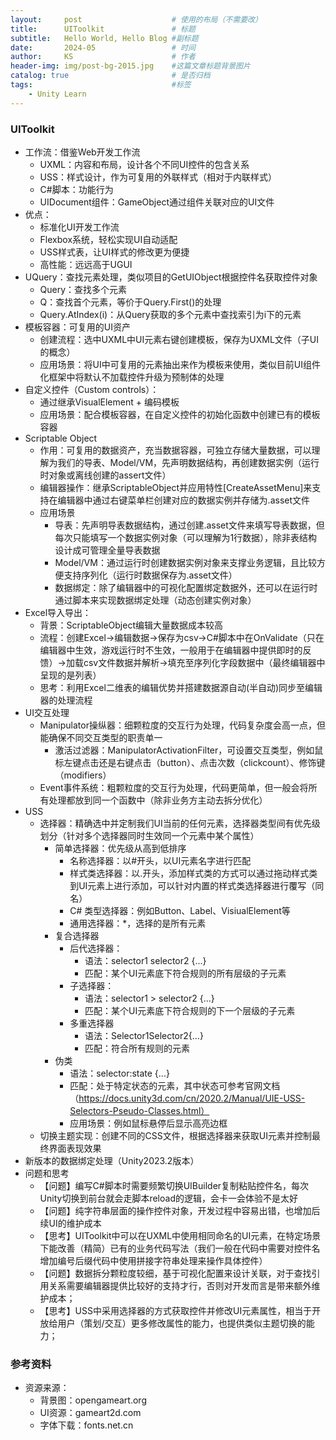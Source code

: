 ```yaml
---
layout:     post   				    # 使用的布局（不需要改）
title:      UIToolkit 				# 标题 
subtitle:   Hello World, Hello Blog #副标题
date:       2024-05 				# 时间
author:     KS 						# 作者
header-img: img/post-bg-2015.jpg 	#这篇文章标题背景图片
catalog: true 						# 是否归档
tags:								#标签
    - Unity Learn
---
```


### UIToolkit
- 工作流：借鉴Web开发工作流
    - UXML：内容和布局，设计各个不同UI控件的包含关系
    - USS：样式设计，作为可复用的外联样式（相对于内联样式）
    - C#脚本：功能行为
    - UIDocument组件：GameObject通过组件关联对应的UI文件
- 优点：
    - 标准化UI开发工作流
    - Flexbox系统，轻松实现UI自动适配
    - USS样式表，让UI样式的修改更为便捷
    - 高性能：远远高于UGUI
- UQuery：查找元素处理，类似项目的GetUIObject根据控件名获取控件对象
    - Query：查找多个元素
    - Q：查找首个元素，等价于Query.First()的处理
    - Query.AtIndex(i)：从Query获取的多个元素中查找索引为i下的元素
- 模板容器：可复用的UI资产
    - 创建流程：选中UXML中UI元素右键创建模板，保存为UXML文件（子UI的概念）
    - 应用场景：将UI中可复用的元素抽出来作为模板来使用，类似目前UI组件化框架中将默认不加载控件升级为预制体的处理
- 自定义控件（Custom controls）：
    - 通过继承VisualElement + 编码模板
    - 应用场景：配合模板容器，在自定义控件的初始化函数中创建已有的模板容器
- Scriptable Object
    - 作用：可复用的数据资产，充当数据容器，可独立存储大量数据，可以理解为我们的导表、Model/VM，先声明数据结构，再创建数据实例（运行时对象或离线创建的assert文件）
    - 编辑器操作：继承ScriptableObject并应用特性[CreateAssetMenu]来支持在编辑器中通过右键菜单栏创建对应的数据实例并存储为.asset文件
    - 应用场景
        - 导表：先声明导表数据结构，通过创建.asset文件来填写导表数据，但每次只能填写一个数据实例对象（可以理解为1行数据），除非表结构设计成可管理全量导表数据
        - Model/VM：通过运行时创建数据实例对象来支撑业务逻辑，且比较方便支持序列化（运行时数据保存为.asset文件）
        - 数据绑定：除了编辑器中的可视化配置绑定数据外，还可以在运行时通过脚本来实现数据绑定处理（动态创建实例对象）
- Excel导入导出：
    - 背景：ScriptableObject编辑大量数据成本较高
    - 流程：创建Excel->编辑数据->保存为csv->C#脚本中在OnValidate（只在编辑器中生效，游戏运行时不生效，一般用于在编辑器中提供即时的反馈）->加载csv文件数据并解析->填充至序列化字段数据中（最终编辑器中呈现的是列表）
    - 思考：利用Excel二维表的编辑优势并搭建数据源自动(半自动)同步至编辑器的处理流程
- UI交互处理
    - Manipulator操纵器：细颗粒度的交互行为处理，代码复杂度会高一点，但能确保不同交互类型的职责单一
        - 激活过滤器：ManipulatorActivationFilter，可设置交互类型，例如鼠标左键点击还是右键点击（button）、点击次数（clickcount）、修饰键（modifiers）
    - Event事件系统：粗颗粒度的交互行为处理，代码更简单，但一般会将所有处理都放到同一个函数中（除非业务方主动去拆分优化）
- USS
    - 选择器：精确选中并定制我们UI当前的任何元素，选择器类型间有优先级划分（针对多个选择器同时生效同一个元素中某个属性）
        - 简单选择器：优先级从高到低排序
            - 名称选择器：以#开头，以UI元素名字进行匹配
            - 样式类选择器：以.开头，添加样式类的方式可以通过拖动样式类到UI元素上进行添加，可以针对内置的样式类选择器进行覆写（同名）
            - C# 类型选择器：例如Button、Label、VisiualElement等
            - 通用选择器：*，选择的是所有元素
        - 复合选择器
            - 后代选择器：
                - 语法：selector1 selector2 {...}
                - 匹配：某个UI元素底下符合规则的所有层级的子元素
            - 子选择器：
                - 语法：selector1 > selector2 {...}
                - 匹配：某个UI元素底下符合规则的下一个层级的子元素
            - 多重选择器
                - 语法：Selector1Selector2{...}
                - 匹配：符合所有规则的元素
        - 伪类
            - 语法：selector:state {...}
            - 匹配：处于特定状态的元素，其中状态可参考官网文档（https://docs.unity3d.com/cn/2020.2/Manual/UIE-USS-Selectors-Pseudo-Classes.html）
            - 应用场景：例如鼠标悬停后显示高亮边框
    - 切换主题实现：创建不同的CSS文件，根据选择器来获取UI元素并控制最终界面表现效果
- 新版本的数据绑定处理（Unity2023.2版本）
- 问题和思考
    - 【问题】编写C#脚本时需要频繁切换UIBuilder复制粘贴控件名，每次Unity切换到前台就会走脚本reload的逻辑，会卡一会体验不是太好
    - 【问题】纯字符串层面的操作控件对象，开发过程中容易出错，也增加后续UI的维护成本
    - 【思考】UIToolkit中可以在UXML中使用相同命名的UI元素，在特定场景下能改善（精简）已有的业务代码写法（我们一般在代码中需要对控件名增加编号后缀代码中使用拼接字符串处理来操作具体控件）
    - 【问题】数据拆分颗粒度较细，基于可视化配置来设计关联，对于查找引用关系需要编辑器提供比较好的支持才行，否则对开发而言是带来额外维护成本；
    - 【思考】USS中采用选择器的方式获取控件并修改UI元素属性，相当于开放给用户（策划/交互）更多修改属性的能力，也提供类似主题切换的能力；

### 参考资料
- 资源来源：
    - 背景图：opengameart.org
    - UI资源：gameart2d.com
    - 字体下载：fonts.net.cn
